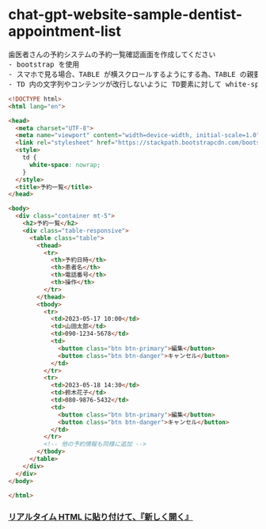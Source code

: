 # chat-gpt-website-sample-dentist-appointment-list

<pre>
歯医者さんの予約システムの予約一覧確認画面を作成してください
- bootstrap を使用
- スマホで見る場合、TABLE が横スクロールするようにする為、TABLE の親要素の DIV の class 属性に table-responsive を使用
- TD 内の文字列やコンテンツが改行しないように TD要素に対して white-space: nowrap を style 要素内で指定する
</pre>

```html
<!DOCTYPE html>
<html lang="en">

<head>
  <meta charset="UTF-8">
  <meta name="viewport" content="width=device-width, initial-scale=1.0">
  <link rel="stylesheet" href="https://stackpath.bootstrapcdn.com/bootstrap/4.5.2/css/bootstrap.min.css">
  <style>
    td {
      white-space: nowrap;
    }
  </style>
  <title>予約一覧</title>
</head>

<body>
  <div class="container mt-5">
    <h2>予約一覧</h2>
    <div class="table-responsive">
      <table class="table">
        <thead>
          <tr>
            <th>予約日時</th>
            <th>患者名</th>
            <th>電話番号</th>
            <th>操作</th>
          </tr>
        </thead>
        <tbody>
          <tr>
            <td>2023-05-17 10:00</td>
            <td>山田太郎</td>
            <td>090-1234-5678</td>
            <td>
              <button class="btn btn-primary">編集</button>
              <button class="btn btn-danger">キャンセル</button>
            </td>
          </tr>
          <tr>
            <td>2023-05-18 14:30</td>
            <td>鈴木花子</td>
            <td>080-9876-5432</td>
            <td>
              <button class="btn btn-primary">編集</button>
              <button class="btn btn-danger">キャンセル</button>
            </td>
          </tr>
          <!-- 他の予約情報も同様に追加 -->
        </tbody>
      </table>
    </div>
  </div>
</body>

</html>
```

### [リアルタイム HTML に貼り付けて、『新しく開く』](https://toolbox.winofsql.jp/html-page.php)
